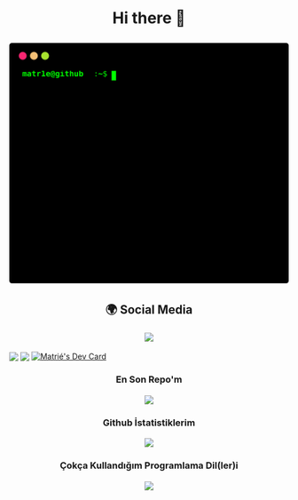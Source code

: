# <p align="center"> Hi there 👋 </p>
<p align="center">
<a href="https://github.com/matr1e"></a><img src="./matr1e.svg"></img>
</p>


## <p align="center">  🌍 Social Media </p>

<p align="center">
<a href="https://www.instagram.com/matr1e/"><img src="https://img.shields.io/badge/Matrié%20-D90070.svg?&style=for-the-badge&logo=instagram&logoColor=white"></a>
</p>

<img align="center" src="https://spotify-github-profile.vercel.app/api/view?uid=31rztp4eqaxbifu4twrgho3vbg2e&cover_image=true&theme=default&bar_color=53b14f&bar_color_cover=false"></img> <img align="center" src="https://lanyard-profile-readme.vercel.app/api/927598578757664769?theme=light&bg=0372ad&animated=false&hideDiscrim=true&borderRadius=30px&idleMessage=Probably%20doing%20something%20else..."></img> <a href="https://app.daily.dev/Matrie"><img align="center" src="https://api.daily.dev/devcards/44fbfc6d2d644fea95d8840021ca5f10.png?r=u0g" width="270" height="400" alt="Matrié's Dev Card"/></a>

### <p align="center"> En Son Repo'm </p>
<p align="center">
<img align="center", src="https://github-readme-stats.vercel.app/api/pin/?username=matr1e&repo=supervizor-bot"></img>
</p>

### <p align="center">Github İstatistiklerim </p> 
<p align="center">
<img align="center", src="https://github-readme-stats.vercel.app/api?username=matr1e&show_icons=true&bg_color=DEG,COLOR10,COLOR3">
</p> 

### <p align="center"> Çokça Kullandığım Programlama Dil(ler)i </p> 
<p align="center">
<img align="center", src="https://github-readme-stats.vercel.app/api/top-langs/?username=anuraghazra&layout=compact"></img>
</p>





